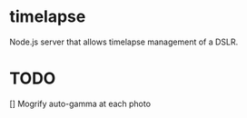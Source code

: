 timelapse
=========

Node.js server that allows timelapse management of a DSLR.

TODO
=========

[] Mogrify auto-gamma at each photo
